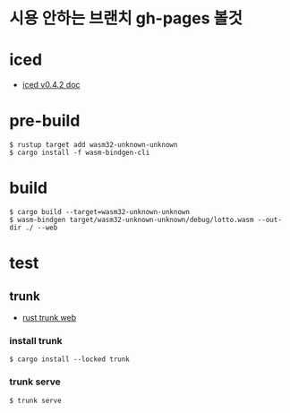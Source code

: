 # 시용 안하는 브랜치 gh-pages 볼것

# iced
- [iced v0.4.2 doc](https://docs.rs/iced/0.4.2/iced/)

# pre-build

```
$ rustup target add wasm32-unknown-unknown
$ cargo install -f wasm-bindgen-cli
```

# build

```
$ cargo build --target=wasm32-unknown-unknown
$ wasm-bindgen target/wasm32-unknown-unknown/debug/lotto.wasm --out-dir ./ --web
```

# test
## trunk
- [rust trunk web](https://trunkrs.dev/)

### install trunk

```
$ cargo install --locked trunk
```

### trunk serve

```
$ trunk serve
```
